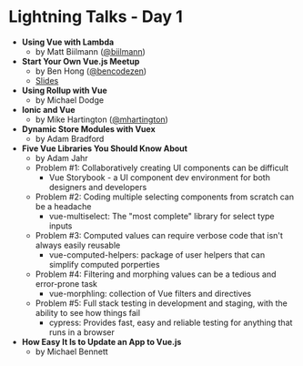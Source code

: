 # Lightning Talks - Day 1

*   **Using Vue with Lambda**
    *   by Matt Biilmann ([@biilmann](https://www.twitter.com/biilmann))
*   **Start Your Own Vue.js Meetup**
    *   by Ben Hong ([@bencodezen](https://www.twitter.com/bencodezen))
    *   [Slides](https://slides.com/bencodezen/start-your-own-vuejs-meetup/)
*   **Using Rollup with Vue**
    *   by Michael Dodge
*   **Ionic and Vue**
    *   by Mike Hartington ([@mhartington](https://www.twitter.com/mhartington))
*   **Dynamic Store Modules with Vuex**
    *   by Adam Bradford
*   **Five Vue Libraries You Should Know About**
    *   by Adam Jahr
    *   Problem #1: Collaboratively creating UI components can be difficult
        *   Vue Storybook - a UI component dev environment for both designers and developers
    *   Problem #2: Coding multiple selecting components from scratch can be a headache
        *   vue-multiselect: The "most complete" library for select type inputs
    *   Problem #3: Computed values can require verbose code that isn't always easily reusable
        *   vue-computed-helpers: package of user helpers that can simplify computed porperties
    *   Problem #4: Filtering and morphing values can be a tedious and error-prone task
        *   vue-morphling: collection of Vue filters and directives
    *   Problem #5: Full stack testing in development and staging, with the ability to see how things fail
        *   cypress: Provides fast, easy and reliable testing for anything that runs in a browser
*   **How Easy It Is to Update an App to Vue.js**
    *   by Michael Bennett
